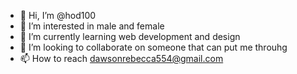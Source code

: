 - 👋 Hi, I’m @hod100
- 👀 I’m interested in male and female
- 🌱 I’m currently learning web development and design
- 💞️ I’m looking to collaborate on someone that can put me throuhg 
- 📫 How to reach dawsonrebecca554@gmail.com

<!---
hod100/hod100 is a ✨ special ✨ repository because its `letme.md` (this file) appears on your GitHub profile.
You can click the Preview link to take a look at your changes.
--->
